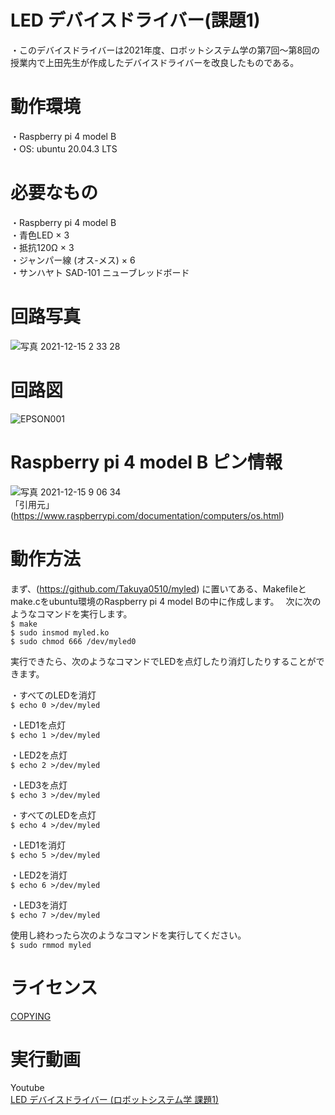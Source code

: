 # LED デバイスドライバー(課題1)  
・このデバイスドライバーは2021年度、ロボットシステム学の第7回～第8回の授業内で上田先生が作成したデバイスドライバーを改良したものである。

# 動作環境  
・Raspberry pi 4 model B  
・OS: ubuntu 20.04.3 LTS  


# 必要なもの  
・Raspberry pi 4 model B  
・青色LED × 3  
・抵抗120Ω × 3  
・ジャンパー線 (オス-メス) × 6  
・サンハヤト SAD-101 ニューブレッドボード  

# 回路写真　
![写真 2021-12-15 2 33 28](https://user-images.githubusercontent.com/92074076/146102575-dc29f36f-8f6b-4149-b6ae-3f1180e335e2.jpg)  

# 回路図　　　　
![EPSON001](https://user-images.githubusercontent.com/92074076/146102391-745d32bd-ee30-47b6-9278-a9252a092b44.JPG)  

# Raspberry pi 4 model B ピン情報
![写真 2021-12-15 9 06 34](https://user-images.githubusercontent.com/92074076/146102730-a546b294-07fd-4479-9a73-1182afaac0f3.png)  
「引用元」(https://www.raspberrypi.com/documentation/computers/os.html)  


# 動作方法  
まず、(https://github.com/Takuya0510/myled) に置いてある、Makefileとmake.cをubuntu環境のRaspberry pi 4 model Bの中に作成します。　
次に次のようなコマンドを実行します。  
`$ make`  
`$ sudo insmod myled.ko`  
`$ sudo chmod 666 /dev/myled0`  


実行できたら、次のようなコマンドでLEDを点灯したり消灯したりすることができます。

・すべてのLEDを消灯   
`$ echo 0 >/dev/myled`  

・LED1を点灯  
`$ echo 1 >/dev/myled`  

・LED2を点灯  
`$ echo 2 >/dev/myled`  

・LED3を点灯  
`$ echo 3 >/dev/myled`  

・すべてのLEDを点灯  
`$ echo 4 >/dev/myled`  

・LED1を消灯  
`$ echo 5 >/dev/myled`  

・LED2を消灯  
`$ echo 6 >/dev/myled`  

・LED3を消灯  
`$ echo 7 >/dev/myled`  

使用し終わったら次のようなコマンドを実行してください。    
`$ sudo rmmod myled`  

# ライセンス  
[COPYING](https://github.com/Takuya0510/myled/blob/main/COPYING)  

# 実行動画 
Youtube  
[LED デバイスドライバー (ロボットシステム学 課題1)](https://youtu.be/CmudLQUuPwc)  

